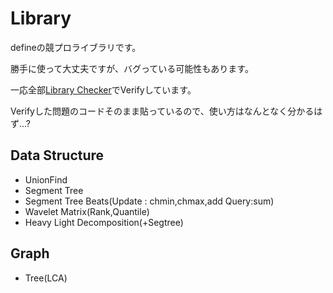 # Library

defineの競プロライブラリです。

勝手に使って大丈夫ですが、バグっている可能性もあります。

一応全部[Library Checker](https://judge.yosupo.jp/)でVerifyしています。

Verifyした問題のコードそのまま貼っているので、使い方はなんとなく分かるはず...?

## Data Structure

- UnionFind
- Segment Tree
- Segment Tree Beats(Update : chmin,chmax,add Query:sum)
- Wavelet Matrix(Rank,Quantile)
- Heavy Light Decomposition(+Segtree)

## Graph

- Tree(LCA)